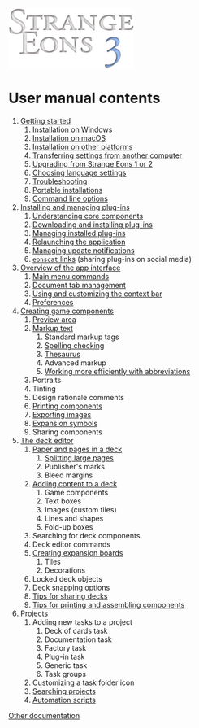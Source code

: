 ![Strange Eons 3](images/se3-header.png)

# User manual contents

1. [Getting started](um-getting-started.md)
   1. [Installation on Windows](um-install-win.md)
   2. [Installation on macOS](um-install-mac.md)
   3. [Installation on other platforms](um-install-other.md)
   4. [Transferring settings from another computer](um-user-folder.md)
   4. [Upgrading from Strange Eons 1 or 2](um-upgrading.md)
   5. [Choosing language settings](um-language-settings.md)
   7. [Troubleshooting](um-troubleshooting.md)
   8. [Portable installations](um-portable-install.md)
   7. [Command line options](um-command-line-options.md)
2. [Installing and managing plug-ins](um-installing-managing-plugins.md)
   1. [Understanding core components](um-core-components.md)
   2. [Downloading and installing plug-ins](um-plugin-catalogue.md)
   3. [Managing installed plug-ins](um-plugin-manager.md)
   4. [Relaunching the application](um-relaunching.md)
   4. [Managing update notifications](um-update-notifications.md)
   5. [`eonscat` links](um-eonscat-links.md) (sharing plug-ins on social media)
3. [Overview of the app interface](um-overview.md)
   1. [Main menu commands](um-menu-bar.md)
   2. [Document tab management](um-document-tabs.md)
   3. [Using and customizing the context bar](um-context-bar.md)
   4. [Preferences](um-preferences.md)
4. [Creating game components](um-game-components.md)
   1. [Preview area](um-preview-area.md)
   2. [Markup text](um-markup-text.md)
      1. Standard markup tags
      2. [Spelling checking](um-spelling.md)
      3. [Thesaurus](um-thesaurus.md)
      4. Advanced markup
      5. [Working more efficiently with abbreviations](um-abbreviations.md)
   3. Portraits
   4. Tinting
   5. Design rationale comments
   6. [Printing components](um-print.md)
   7. [Exporting images](um-export.md)
   8. [Expansion symbols](um-expansions.md)
   9. Sharing components
5. [The deck editor](um-deck-editor.md)
   1. [Paper and pages in a deck](um-deck-pages.md)
      1. [Splitting large pages](um-splitting-large-pages.md)
      2. Publisher's marks
      3. Bleed margins
   2. [Adding content to a deck](um-adding-deck-content.md)
      1. Game components
      2. Text boxes
      3. Images (custom tiles)
      4. Lines and shapes
      5. Fold-up boxes
   3. Searching for deck components
   4. Deck editor commands
   5. [Creating expansion boards](um-expansion-boards.md)
      1. Tiles
      2. Decorations
   6. Locked deck objects
   7. Deck snapping options
   8. [Tips for sharing decks](um-share-tips.md)
   9. [Tips for printing and assembling components](um-print-tips.md)
6. [Projects](um-projects.md)
   1. Adding new tasks to a project
      1. Deck of cards task
      2. Documentation task
      3. Factory task
      4. Plug-in task
      5. Generic task
      6. Task groups
   2. Customizing a task folder icon
   3. [Searching projects](um-find-in-project.md)
   4. [Automation scripts](um-ajs-scripts.md)

[Other documentation](index.md)
